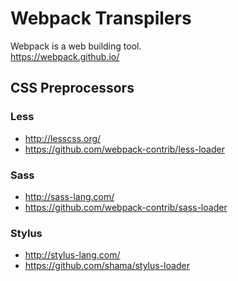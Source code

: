 Webpack Transpilers
================

Webpack is a web building tool.  
https://webpack.github.io/

## CSS Preprocessors

### Less

- http://lesscss.org/
- https://github.com/webpack-contrib/less-loader

### Sass

- http://sass-lang.com/
- https://github.com/webpack-contrib/sass-loader

### Stylus

- http://stylus-lang.com/
- https://github.com/shama/stylus-loader
